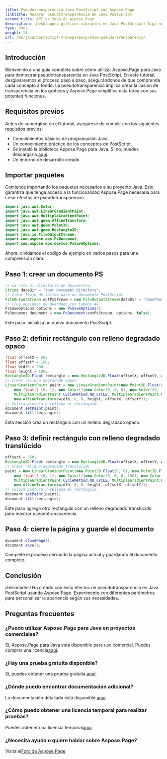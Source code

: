 ```yaml
---
title: Pseudotransparencia Java PostScript con Aspose.Page
linktitle: Mostrar pseudotransparencia en Java PostScript
second_title: API de Java de Aspose.Page
description: ¡Desbloquea gráficos vibrantes en Java PostScript! Siga nuestro tutorial de Aspose.Page para crear pseudotransparencias paso a paso. ¡Descargar ahora!
type: docs
weight: 11
url: /es/java/postscript-transparency/show-pseudo-transparency/
---
```

## Introducción
Bienvenido a una guía completa sobre cómo utilizar Aspose.Page para Java para demostrar pseudotransparencia en Java PostScript. En este tutorial, desglosaremos el proceso paso a paso, asegurándonos de que comprenda cada concepto a fondo. La pseudotransparencia implica crear la ilusión de transparencia en los gráficos y Aspose.Page simplifica esta tarea con sus potentes funciones.
## Requisitos previos
Antes de sumergirse en el tutorial, asegúrese de cumplir con los siguientes requisitos previos:
- Conocimientos básicos de programación Java.
- Un conocimiento práctico de los conceptos de PostScript.
-  Se instaló la biblioteca Aspose.Page para Java. Si no, puedes descargarlo.[aquí](https://releases.aspose.com/page/java/).
- Un entorno de desarrollo creado.
## Importar paquetes
Comience importando los paquetes necesarios a su proyecto Java. Esto garantiza que tenga acceso a la funcionalidad Aspose.Page necesaria para crear efectos de pseudotransparencia.
```java
import java.awt.Color;
import java.awt.LinearGradientPaint;
import java.awt.MultipleGradientPaint;
import java.awt.geom.AffineTransform;
import java.awt.geom.Point2D;
import java.awt.geom.Rectangle2D;
import java.io.FileOutputStream;
import com.aspose.eps.PsDocument;
import com.aspose.eps.device.PsSaveOptions;
```
Ahora, dividamos el código de ejemplo en varios pasos para una comprensión clara.
## Paso 1: crear un documento PS
```java
// La ruta al directorio de documentos.
String dataDir = "Your Document Directory";
// Crear flujo de salida para un documento PostScript
FileOutputStream outPsStream = new FileOutputStream(dataDir + "ShowPseudoTransparency_outPS.ps");
// Crea opciones de guardado con tamaño A4
PsSaveOptions options = new PsSaveOptions();
PsDocument document = new PsDocument(outPsStream, options, false);
```
Este paso inicializa un nuevo documento PostScript.
## Paso 2: definir rectángulo con relleno degradado opaco
```java
float offsetX = 50;
float offsetY = 100;
float width = 200;
float height = 100;
Rectangle2D.Float rectangle = new Rectangle2D.Float(offsetX, offsetY, width, height);
// Crear relleno degradado opaco
LinearGradientPaint paint = new LinearGradientPaint(new Point2D.Float(0, 0), new Point2D.Float(200, 100),
    new float[] {0, 1}, new Color[]{new Color(0, 0, 0), new Color(40, 128, 70)},
    MultipleGradientPaint.CycleMethod.NO_CYCLE, MultipleGradientPaint.ColorSpaceType.SRGB,
    new AffineTransform(width, 0, 0, height, offsetX, offsetY));
// Coloca pintura y rellena el rectángulo.
document.setPaint(paint);
document.fill(rectangle);
```
Esta sección crea un rectángulo con un relleno degradado opaco.
## Paso 3: definir rectángulo con relleno degradado translúcido
```java
offsetX = 350;
Rectangle2D.Float rectangle = new Rectangle2D.Float(offsetX, offsetY, width, height);
// Crear relleno degradado translúcido
paint = new LinearGradientPaint(new Point2D.Float(0, 0), new Point2D.Float(200, 100),
    new float[] {0, 1}, new Color[]{new Color(0, 0, 0, 150), new Color(40, 128, 70, 50)},
    MultipleGradientPaint.CycleMethod.NO_CYCLE, MultipleGradientPaint.ColorSpaceType.SRGB,
    new AffineTransform(width, 0, 0, height, offsetX, offsetY));
// Coloca pintura y rellena el rectángulo.
document.setPaint(paint);
document.fill(rectangle);
```
Este paso agrega otro rectángulo con un relleno degradado translúcido para mostrar pseudotransparencia.
## Paso 4: cierre la página y guarde el documento
```java
document.closePage();
document.save();
```
Complete el proceso cerrando la página actual y guardando el documento completo.
## Conclusión
¡Felicidades! Ha creado con éxito efectos de pseudotransparencia en Java PostScript usando Aspose.Page. Experimente con diferentes parámetros para personalizar la apariencia según sus necesidades.
## Preguntas frecuentes
### ¿Puedo utilizar Aspose.Page para Java en proyectos comerciales?
 Sí, Aspose.Page para Java está disponible para uso comercial. Puedes comprar una licencia[aquí](https://purchase.aspose.com/buy).
### ¿Hay una prueba gratuita disponible?
 Sí, puedes obtener una prueba gratuita.[aquí](https://releases.aspose.com/).
### ¿Dónde puedo encontrar documentación adicional?
 La documentación detallada está disponible.[aquí](https://reference.aspose.com/page/java/).
### ¿Cómo puedo obtener una licencia temporal para realizar pruebas?
 Puedes obtener una licencia temporal[aquí](https://purchase.aspose.com/temporary-license/).
### ¿Necesita ayuda o quiere hablar sobre Aspose.Page?
 Visita el[Foro de Aspose.Page](https://forum.aspose.com/c/page/39).